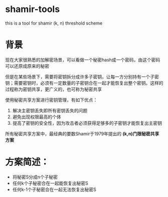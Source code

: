 # shamir-tools
this is a tool for shamir (k, n) threshold scheme

# 背景
现在大家很熟悉的加解密场景，可以看做一个秘密hash成一个密码，由这个密码可以还原成原来的秘密

但是在某些场景下，需要将密钥拆分成许多子密钥，让每一方分别持有一个子密钥；需要密钥时，必须有一定数量的子密钥合在一起才能恢复出整个密钥。这样的过程称为密钥共享，更广义的，也可称为秘密共享

使用秘密共享方案进行密钥管理，有如下优点：
1. 解决主密钥丢失即所有密钥丢失的问题
2. 避免出现权限最高的个体
3. 提高了密钥的安全性，因为攻击者必须获得足够多的子密钥才能恢复出主密钥

所有秘密共享方案中，最经典的要数Shamir于1979年提出的 **(k,n)门限秘密共享方案**

# 方案简述：
- 将秘密S分成n个子秘密
- 任何k个子秘密合在一起能恢复出秘密S
- 任何k-1个子秘密合在一起无法恢复出秘密S